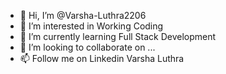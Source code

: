 - 👋 Hi, I’m @Varsha-Luthra2206
- 👀 I’m interested in Working Coding
- 🌱 I’m currently learning Full Stack Development 
- 💞️ I’m looking to collaborate on ...
- 📫 Follow me on Linkedin Varsha Luthra

<!---
Varsha-Luthra2206/Varsha-Luthra2206 is a ✨ special ✨ repository because its `README.md` (this file) appears on your GitHub profile.
You can click the Preview link to take a look at your changes.
--->
